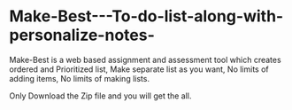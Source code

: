 # Make-Best---To-do-list-along-with-personalize-notes-
Make-Best is a web based assignment and assessment tool which creates ordered and Prioritized list, Make separate list as you want, No limits of adding items, No limits of making lists.


Only Download the Zip file and you will get the all.
